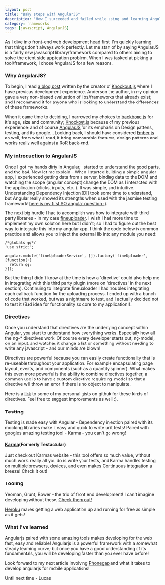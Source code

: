 ```yaml
---
layout: post
title: "Baby steps with AngularJS"
description: "How I succeeded and failed while using and learning AngularJS"
category: frameworks
tags: [javascript, AngularJS]
---
```


As I dive into front-end web development head first, I'm quickly learning that things don't always work perfectly.  Let me start of by saying AngularJS is a fairly new javascript library/framework compared to others aiming to solve the client side application problem.  When I was tasked at picking a tool/framework, I chose AngularJS for a few reasons. 

### Why AngularJS?

To begin, I read [a blog post](http://blog.stevensanderson.com/2012/08/01/rich-javascript-applications-the-seven-frameworks-throne-of-js-2012/)  written by the creator of [Knockout.js](http://knockoutjs.com/) where I have previous development experience. Anderson the author, in my opinion gave a very non-biased evaluation of libs/frameworks that already exist; and I recommend it for anyone who is looking to understand the differences of these frameworks.

When it came time to deciding, I narrowed my choices to [backbone.js](http://backbonejs.org/) for it's age, size and community; [Knockout.js](http://knockoutjs.com/) because of my previous experience; and of course [AngularJS](http://angularjs.org/) for its emphasis on Design pattens, testing, and its google...  Looking back, I should have considered [Ember.js](http://emberjs.com/) as well, from what I read, it bring comparable features, design patterns and works really well against a RoR back-end.

### My introduction to AngularJS

Once I got my hands dirty in Angular, I started to understand the good parts, and the bad. Now let me explain - When I started building a simple angular app, I experienced getting data from a server, binding data to the DOM and watching the scope (angular concept) change the DOM as I interacted with the application (clicks, inputs, etc..). It was simple, and intuitive.  Understanding Dependency Injection [DI] took some time to understand, but Angular really showed its strengths when used with the jasmine testing framework! [here is my first SO angular question :)](http://stackoverflow.com/questions/14766051/angularjs-issues-mocking-httpget-request).

The next big hurdle I had to accomplish was how to integrate with third party libraries - in my case [fineuploader](fineuploader.com). I wish I had more time to implement my own solution here but I didn't; so I had to figure out the best way to integrate this into my angular app. I think the code below is common practice and allows you to inject the external lib into any module you need:

    /*globals qq*/
    'use strict';
    
    angular.module('fineUploaderService', []).factory('fineUploader', [function(){
      return qq;
    }]);

But the thing I didn't know at the time is how a 'directive' could also help me in integrating with this third party plugin (more on 'directives' in the next section).  Continuing to integrate fineuploader I had troubles integrating each callback function for the uploading process.  I ended up with a bunch of code that worked, but was a nightmare to test, and I actually decided not to test it (Bad idea for functionality so core to my application!).  

### Directives

Once you understand that directives are the underlying concept within Angular, you start to understand how everything works.  Especially how all the ng-* directives work! Of course every developer starts out, ng-model, on an input, and watches it change a list or something without needing to write any javascript - and our minds are blown!

Directives are powerful because you can easily create functionality that is re-useable throughout your application. For example encapsulating page layout, events, and components (such as a quantity spinner).  What makes this even more powerful is the ability to combine directives together, a common use is to have a custom directive require ng-model so that a directive will throw an error if there is no object to manipulate.

Here is a [link](https://gist.github.com/lpaulger/) to some of my personal gists on github for these kinds of directives. Feel free to suggest improvements as well :).

### Testing

Testing is made easy with Angular - Dependency injection paired with its mocking libraries make it easy and quick to write unit tests!  Paired with googles amazing testing tool - Karma - you can't go wrong!

#### [Karma](http://karma-runner.github.io/)(Formerly Testactular)

Just check out Karmas website - this tool offers so much value, without much work. really all you do is write your tests, and Karma handles testing on multiple browsers, devices, and even makes Continuous integration a breeze!  Check it out!

### Tooling

Yeoman, Grunt, Bower - the trio of front end development!  I can't imagine developing without these. [Check them out!](http://yeoman.io/)

[Heroku](https://devcenter.heroku.com/)  makes getting a web application up and running for free as simple as it gets! 

### What I've learned

Angularjs paired with some amazing tools makes developing for the web fast, easy and reliable!  Angularjs is a powerful framework with a somewhat steady learning curve; but once you have a good understanding of its fundamentals, you will be developing faster than you ever have before!  

Look forward to my next article involving [Phonegap](http://phonegap.com/) and what it takes to develop angularjs for mobile applications!

Until next time - Lucas


